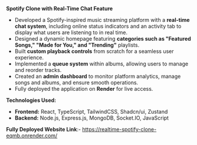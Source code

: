 **Spotify Clone with Real-Time Chat Feature**  
- Developed a Spotify-inspired music streaming platform with a **real-time chat system**, including online status indicators and an activity tab to display what users are listening to in real time.  
- Designed a dynamic homepage featuring **categories such as "Featured Songs," "Made for You," and "Trending"** playlists.  
- Built **custom playback controls** from scratch for a seamless user experience.  
- Implemented a **queue system** within albums, allowing users to manage and reorder tracks.  
- Created an **admin dashboard** to monitor platform analytics, manage songs and albums, and ensure smooth operations.  
- Fully deployed the application on **Render** for live access.  

**Technologies Used:**  
- **Frontend:** React, TypeScript, TailwindCSS, Shadcn/ui, Zustand  
- **Backend:** Node.js, Express.js, MongoDB, Socket.IO, JavaScript

**Fully Deployed Website Link**:- https://realtime-spotify-clone-eqmb.onrender.com/
